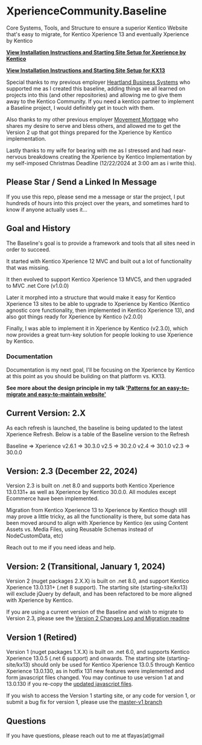 
# XperienceCommunity.Baseline

Core Systems, Tools, and Structure to ensure a superior Kentico Website that's easy to migrate, for Kentico Xperience 13 and eventually Xperience by Kentico

**[View Installation Instructions and Starting Site Setup for Xperience by Kentico](documentation/site/site-xbyk-setup.md)**

**[View Installation Instructions and Starting Site Setup for KX13](documentation/site/site-kx13-setup.md)**

Special thanks to my previous employer [Heartland Business Systems](https://www.hbs.net) who supported me as I created this baseline, adding things we all learned on projects into this (and other repositories) and allowing me to give them away to the Kentico Community. If you need a kentico partner to implement a Baseline project, I would definitely get in touch with them.

Also thanks to my other previous employer [Movement Mortgage](https://www.movement.com) who shares my desire to serve and bless others, and allowed me to get the Version 2 up that got things prepared for the Xperience by Kentico implementation.

Lastly thanks to my wife for bearing with me as I stressed and had near-nervous breakdowns creating the Xperience by Kentico Implementation by my self-imposed Christmas Deadline (12/22/2024 at 3:00 am as i write this).

## Please Star / Send a Linked In Message

If you use this repo, please send me a message or star the project, I put hundreds of hours into this project over the years, and sometimes hard to know if anyone actually uses it...

## Goal and History

The Baseline's goal is to provide a framework and tools that all sites need in order to succeed.

It started with Kentico Xperience 12 MVC and built out a lot of functionality that was missing.

It then evolved to support Kentico Xperience 13 MVC5, and then upgraded to MVC .net Core (v1.0.0)

Later it morphed into a structure that would make it easy for Kentico Xperience 13 sites to be able to upgrade to Xperience by Kentico (Kentico agnostic core functionality, then implemented in Kentico Xperience 13), and also got things ready for Xperience by Kentico (v2.0.0)

Finally, I was able to implement it in Xperience by Kentico (v2.3.0), which now provides a great turn-key solution for people looking to use Xperience by Kentico.

### Documentation

Documentation is my next goal, I'll be focusing on the Xperience by Kentico at this point as you should be building on that platform vs. KX13.

**See more about the design principle in my talk ['Patterns for an easy-to-migrate and easy-to-maintain website'](https://www.kentico.com/presentation/patterns-for-an-easy-to-migrate-and-easy-to-mainta)**

## Current Version: 2.X

As each refresh is launched, the baseline is being updated to the latest Xperience Refresh.  Below is a table of the Baseline version to the Refresh

Baseline => Xperience
v2.6.1 => 30.3.0
v2.5 => 30.2.0
v2.4 => 30.1.0
v2.3 => 30.0.0

## Version: 2.3 (December 22, 2024)

Version 2.3 is built on .net 8.0 and supports both Kentico Xperience 13.0.131+ as well as Xperience by Kentico 30.0.0.  All modules except Ecommerce have been implemented.

Migration from Kentico Xperience 13 to Xperience by Kentico though still may prove a little tricky, as all the functionality is there, but some data has been moved around to align with Xperience by Kentico (ex using Content Assets vs. Media Files, using Reusable Schemas instead of NodeCustomData, etc)

Reach out to me if you need ideas and help.

## Version: 2 (Transitional, January 1, 2024)

Version 2 (nuget packages 2.X.X) is built on .net 8.0, and support Kentico Xperience 13.0.131+ (.net 8 support). The starting site (starting-site/kx13) will exclude jQuery by default, and has been refactored to be more aligned with Xperience by Kentico.

If you are using a current version of the Baseline and wish to migrate to Version 2.3, please see the [Version 2 Changes Log and Migration readme](https://github.com/KenticoDevTrev/XperienceCommunity.Baseline/blob/master/Version2ChangeLogAndMigration.md)

## Version 1 (Retired)

Version 1 (nuget packages 1.X.X) is built on .net 6.0, and supports Kentico Xperience 13.0.5 (.net 6 support) and onwards. The starting site (starting-site/kx13) should only be used for Kentico Xperience 13.0.5 through Kentico Xperience 13.0.130, as in hotfix 131 new features were implemented and form javascript files changed.  You may continue to use version 1 at and 13.0.130 if you re-copy the [updated javascript files](https://github.com/KenticoDevTrev/XperienceCommunity.Baseline/tree/master/starting-site/kx13/MVC/FrontEndDev/js/bundles/form-bundle).

If you wish to access the Version 1 starting site, or any code for version 1, or submit a bug fix for version 1, please use the [master-v1 branch](https://github.com/KenticoDevTrev/XperienceCommunity.Baseline/tree/master-v1)

## Questions

If you have questions, please reach out to me at tfayas(at)gmail
